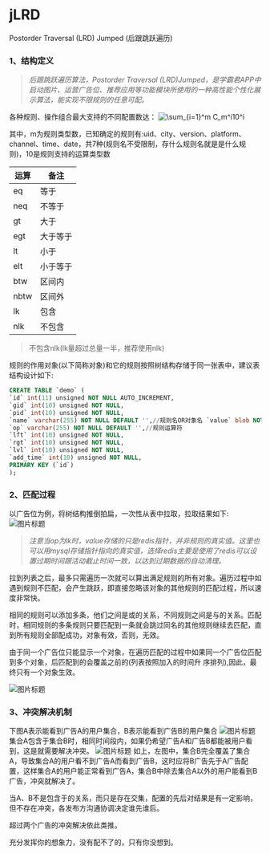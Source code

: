 # jLRD
Postorder Traversal (LRD) Jumped (后跟跳跃遍历)

### 1、结构定义

> *后跟跳跃遍历算法，Postorder Traversal (LRD)Jumped，是学霸君APP中启动图片、运营广告位、推荐应用等功能模块所使用的一种高性能个性化展示算法，能实现不限规则的任意可配。*

各种规则、操作组合最大支持的不同配置数达：
![$$\sum_{i=1}^m C_m^i10^i$$](https://cxq9393.oss-cn-shanghai.aliyuncs.com/math.png)

其中，m为规则类型数，已知确定的规则有:uid、city、version、platform、channel、time、date，共7种(规则名不受限制，存什么规则名就是是什么规则)，10是规则支持的运算类型数
<table style="width:200px;">
    <thead >
        <tr>
            <th>运算</th>
            <th>备注</th>
        </tr>
    </thead>
    <tbody>
        <tr>
            <td>eq</td>
            <td>等于</td>
        </tr>
        <tr>
            <td>neq</td>
            <td>不等于</td>
        </tr>
        <tr>
            <td>gt</td>
            <td>大于</td>
        </tr>
        <tr>
            <td>egt</td>
            <td>大于等于</td>
        </tr>
        <tr>
            <td>lt</td>
            <td>小于</td>
        </tr>
        <tr>
            <td>elt</td>
            <td>小于等于</td>
        </tr>
        <tr>
            <td>btw</td>
            <td>区间内</td>
        </tr>
        <tr>
            <td>nbtw</td>
            <td>区间外</td>
        </tr>
        <tr>
            <td>lk</td>
            <td>包含</td>
        </tr>
        <tr>
            <td>nlk</td>
            <td>不包含</td>
        </tr>
    </tbody>
</table>

> 不包含nlk(lk量超过总量一半，推荐使用nlk)

规则的作用对象(以下简称对象)和它的规则按照树结构存储于同一张表中，建议表结构设计如下:
```sql
CREATE TABLE `demo` (
`id` int(11) unsigned NOT NULL AUTO_INCREMENT,
`gid` int(10) unsigned NOT NULL,
`pid` int(10) unsigned NOT NULL,
`name` varchar(255) NOT NULL DEFAULT '',//规则名OR对象名 `value` blob NOT NULL,//规则的值OR对象的值
`op` varchar(255) NOT NULL DEFAULT '',//规则运算符
`lft` int(10) unsigned NOT NULL,
`rgt` int(10) unsigned NOT NULL,
`lvl` int(10) unsigned NOT NULL,
`add_time` int(10) unsigned NOT NULL,
PRIMARY KEY (`id`)
);
```
### 2、匹配过程

以广告位为例，将树结构推倒拍扁，一次性从表中拉取，拉取结果如下:
![图片标题](https://cxq9393.oss-cn-shanghai.aliyuncs.com/WX20180704-104734%402x.png)

> *注意当op为lk时，value存储的只是redis指针，并非规则的真实值。这里也可以用mysql存储指针指向的真实值，选择redis主要是使用了redis可以设置过期时间跟活动截止时间一致，以达到过期数据的自动清理。*

拉到列表之后，最多只需遍历一次就可以算出满足规则的所有对象。遍历过程中如遇到规则不匹配，会产生跳跃，即直接忽略该对象的其他规则的匹配过程，所以速度非常快。

相同的规则可以添加多条，他们之间是或的关系，不同规则之间是与的关系。匹配时，相同规则的多条规则只要匹配到一条就会跳过同名的其他规则继续去匹配，直到所有规则全部配成功，对象有效，否则，无效。

 由于同一个广告位只能显示一个对象，在遍历匹配的过程中如果同一个广告位匹配到多个对象，后匹配到的会覆盖之前的(列表按照加入的时间升 序排列),因此，最终只有一个对象生效。

![图片标题](https://cxq9393.oss-cn-shanghai.aliyuncs.com/WechatIMG141.png)

### 3、冲突解决机制

下图A表示能看到广告A的用户集合，B表示能看到广告B的用户集合
![图片标题](https://cxq9393.oss-cn-shanghai.aliyuncs.com/1.png)
集合A包含于集合B时，相同时间段内，如果仍希望广告A和广告B都能被用户看到，这是就需要解决冲突。
![图片标题](https://cxq9393.oss-cn-shanghai.aliyuncs.com/2.png)
如上，左图中，集合B完全覆盖了集合A，导致集合A的用户看不到广告A而看到广告B，这时应将B广告先于A广告配置，这样集合A的用户能正常看到广告A，集合B中除去集合A以外的用户能看到B广告，冲突就解决了。

当A、B不是包含于的关系，而只是存在交集，配置的先后对结果是有一定影响，但不存在冲突，各发布方沟通协调决定谁先谁后。

超过两个广告的冲突解决依此类推。

充分发挥你的想象力，没有配不了的，只有你没想到。
